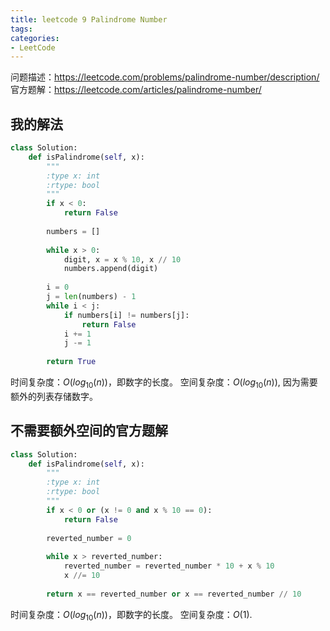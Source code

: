 ```yaml
---
title: leetcode 9 Palindrome Number
tags:
categories:
- LeetCode
---
```


问题描述：https://leetcode.com/problems/palindrome-number/description/
官方题解：https://leetcode.com/articles/palindrome-number/

## 我的解法
```python
class Solution:
    def isPalindrome(self, x):
        """
        :type x: int
        :rtype: bool
        """
        if x < 0:
            return False
        
        numbers = []
        
        while x > 0:
            digit, x = x % 10, x // 10
            numbers.append(digit)
            
        i = 0
        j = len(numbers) - 1
        while i < j:
            if numbers[i] != numbers[j]:
                return False
            i += 1
            j -= 1
            
        return True
```

时间复杂度：$O(log_{10}(n))$，即数字的长度。
空间复杂度：$O(log_{10}(n))$, 因为需要额外的列表存储数字。

## 不需要额外空间的官方题解
```python
class Solution:
    def isPalindrome(self, x):
        """
        :type x: int
        :rtype: bool
        """
        if x < 0 or (x != 0 and x % 10 == 0):
            return False
        
        reverted_number = 0
        
        while x > reverted_number:
            reverted_number = reverted_number * 10 + x % 10
            x //= 10
            
        return x == reverted_number or x == reverted_number // 10
```

时间复杂度：$O(log_{10}(n))$，即数字的长度。
空间复杂度：$O(1)$.